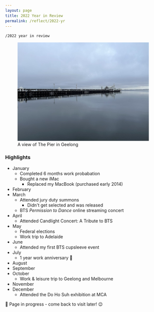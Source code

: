 ```yaml
---
layout: page
title: 2022 Year in Review
permalink: /reflect/2022-yr
---
```


`/2022 year in review`

<figure>
<img src="/assets/2022-10-geelong.jpg" alt="The Pier in Geelong">
<figcaption>A view of The Pier in Geelong</figcaption>
</figure>

### Highlights

- January
  - Completed 6 months work probabation 
  - Bought a new iMac
    - Replaced my MacBook (purchased early 2014)
- February
- March
  - Attended jury duty summons
    - Didn't get selected and was released
  - BTS *Permission to Dance* online streaming concert
- April
  - Attended Candlight Concert: A Tribute to BTS 
- May
  - Federal elections
  - Work trip to Adelaide
- June
  - Attended my first BTS cupsleeve event
- July
  - 1 year work anniversary 🎉
- August
- September
- October
  - Work & leisure trip to Geelong and Melbourne
- November
- December
  - Attended the Do Ho Suh exhibition at MCA

🚧 Page in progress - come back to visit later! 😉 

<style>
  .wrapper {
    max-width: 58em;
  }
</style>